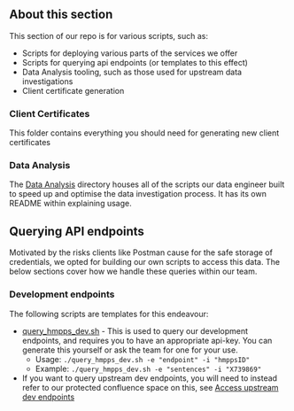 ## About this section
This section of our repo is for various scripts, such as:
- Scripts for deploying various parts of the services we offer
- Scripts for querying api endpoints (or templates to this effect)
- Data Analysis tooling, such as those used for upstream data investigations
- Client certificate generation

### Client Certificates
This folder contains everything you should need for generating new client certificates

### Data Analysis
The [Data Analysis](https://github.com/ministryofjustice/hmpps-integration-api/blob/10d618e7bcc0a68d1aa9037ba54028426bf50191/scripts/data_analysis) directory houses all of the scripts our data engineer built to speed up and optimise the data investigation process. It has its own README within explaining usage.

## Querying API endpoints
Motivated by the risks clients like Postman cause for the safe storage of credentials, we opted for building our own scripts to access this data. The below sections cover how we handle these queries within our team.
### Development endpoints
The following scripts are templates for this endeavour:
- [query_hmpps_dev.sh](https://github.com/ministryofjustice/hmpps-integration-api/blob/af4fcc057ca6fd561ef48fb87934627983d6cf91/scripts/query_hmpps_dev.sh) - This is used to query our development endpoints, and requires you to have an appropriate api-key. You can generate this yourself or ask the team for one for your use.
  - Usage: `./query_hmpps_dev.sh -e "endpoint" -i "hmppsID"`
  - Example: `./query_hmpps_dev.sh -e "sentences" -i "X739869"`
- If you want to query upstream dev endpoints, you will need to instead refer to our protected confluence space on this, see [Access upstream dev endpoints](https://dsdmoj.atlassian.net/wiki/spaces/HIA/pages/4500980971/Get+access+to+upstream+APIs#Accessing-upstream-dev-endpoints)

